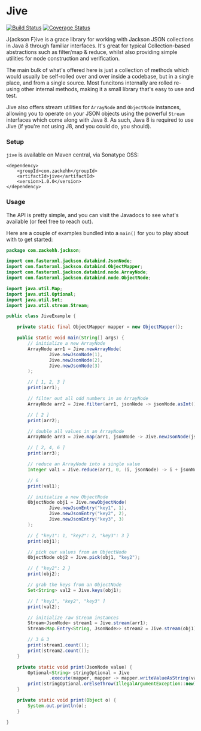 # Jive

[![Build Status](https://travis-ci.org/zackehh/jive.svg?branch=master)](https://travis-ci.org/zackehh/jive) [![Coverage Status](https://coveralls.io/repos/zackehh/jive/badge.svg?branch=master&service=github)](https://coveralls.io/github/zackehh/jive?branch=master)

J{ackson F}ive is a grace library for working with Jackson JSON collections in Java 8 through familiar interfaces. It's great for typical Collection-based abstractions such as filter/map & reduce, whilst also providing simple utilities for node construction and verification.

The main bulk of what's offered here is just a collection of methods which would usually be self-rolled over and over inside a codebase, but in a single place, and from a single source. Most funcitons internally are rolled re-using other internal methods, making it a small library that's easy to use and test.

Jive also offers stream utilities for `ArrayNode` and `ObjectNode` instances, allowing you to operate on your JSON objects using the powerful `Stream` interfaces which come along with Java 8. As such, Java 8 is required to use Jive (if you're not using J8, and you could do, you should). 

### Setup

`jive` is available on Maven central, via Sonatype OSS:

```
<dependency>
    <groupId>com.zackehh</groupId>
    <artifactId>jive</artifactId>
    <version>1.0.0</version>
</dependency>
```

### Usage

The API is pretty simple, and you can visit the Javadocs to see what's available (or feel free to reach out).

Here are a couple of examples bundled into a `main()` for you to play about with to get started:

```java
package com.zackehh.jackson;

import com.fasterxml.jackson.databind.JsonNode;
import com.fasterxml.jackson.databind.ObjectMapper;
import com.fasterxml.jackson.databind.node.ArrayNode;
import com.fasterxml.jackson.databind.node.ObjectNode;

import java.util.Map;
import java.util.Optional;
import java.util.Set;
import java.util.stream.Stream;

public class JiveExample {

    private static final ObjectMapper mapper = new ObjectMapper();

    public static void main(String[] args) {
        // initialize a new ArrayNode
        ArrayNode arr1 = Jive.newArrayNode(
                Jive.newJsonNode(1),
                Jive.newJsonNode(2),
                Jive.newJsonNode(3)
        );

        // [ 1, 2, 3 ]
        print(arr1);

        // filter out all odd numbers in an ArrayNode
        ArrayNode arr2 = Jive.filter(arr1, jsonNode -> jsonNode.asInt() % 2 == 0);

        // [ 2 ]
        print(arr2);

        // double all values in an ArrayNode
        ArrayNode arr3 = Jive.map(arr1, jsonNode -> Jive.newJsonNode(jsonNode.asInt() * 2));

        // [ 2, 4, 6 ]
        print(arr3);

        // reduce an ArrayNode into a single value
        Integer val1 = Jive.reduce(arr1, 0, (i, jsonNode) -> i + jsonNode.asInt());

        // 6
        print(val1);

        // initialize a new ObjectNode
        ObjectNode obj1 = Jive.newObjectNode(
                Jive.newJsonEntry("key1", 1),
                Jive.newJsonEntry("key2", 2),
                Jive.newJsonEntry("key3", 3)
        );

        // { "key1": 1, "key2": 2, "key3": 3 }
        print(obj1);

        // pick our values from an ObjectNode
        ObjectNode obj2 = Jive.pick(obj1, "key2");

        // { "key2": 2 }
        print(obj2);

        // grab the keys from an ObjectNode
        Set<String> val2 = Jive.keys(obj1);

        // [ "key1", "key2", "key3" ]
        print(val2);

        // initialize raw Stream instances
        Stream<JsonNode> stream1 = Jive.stream(arr1);
        Stream<Map.Entry<String, JsonNode>> stream2 = Jive.stream(obj1);

        // 3 & 3
        print(stream1.count());
        print(stream2.count());
    }

    private static void print(JsonNode value) {
        Optional<String> stringOptional = Jive
                .execute(mapper, mapper -> mapper.writeValueAsString(value));
        print(stringOptional.orElseThrow(IllegalArgumentException::new));
    }

    private static void print(Object o) {
        System.out.println(o);
    }

}
```
